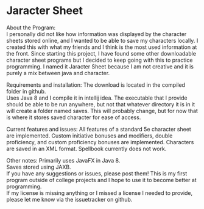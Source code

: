 # Jaracter Sheet #

About the Program:  
I personally did not like how information was displayed by the character sheets stored online, and I wanted to be able to save my characters locally. I created this with what my friends and I think is the most used information at the front. Since starting this project, I have found some other downloadable character sheet programs but I decided to keep going with this to practice programming.
I named it Jaracter Sheet because I am not creative and it is purely a mix between java and character.

Requirements and installation:
The download is located in the compiled folder in github.  
Uses Java 8 and I compile it in intellij idea.
The executable that I provide should be able to be run anywhere, but not that whatever directory it is in it will create a folder named saves. This will probably change, but for now that is where it stores saved character for ease of access.  

Current features and issues:
All features of a standard 5e character sheet are implemented.
Custom initiative bonuses and modifiers, double proficiency, and custom proficiency bonuses are implemented.
Characters are saved in an XML format.
Spellbook currently does not work.


Other notes:
Primarily uses JavaFX in Java 8.  
Saves stored using JAXB.  
If you have any suggestions or issues, please post them! This is my first program outside of college projects and I hope to use it to become better at programming.  
If my license is missing anything or I missed a license I needed to provide, please let me know via the issuetracker on github.
